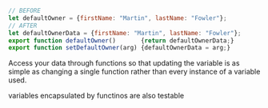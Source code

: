 
```javascript
// BEFORE
let defaultOwner = {firstName: "Martin", lastName: "Fowler"};
// AFTER
let defaultOwnerData = {firstName: "Martin", lastName: "Fowler"};
export function defaultOwner()       {return defaultOwnerData;}
export function setDefaultOwner(arg) {defaultOwnerData = arg;}
```

Access your data through functions so that updating the variable is as simple as changing a single function rather than every instance of a variable used.

variables encapsulated by functinos are also testable
